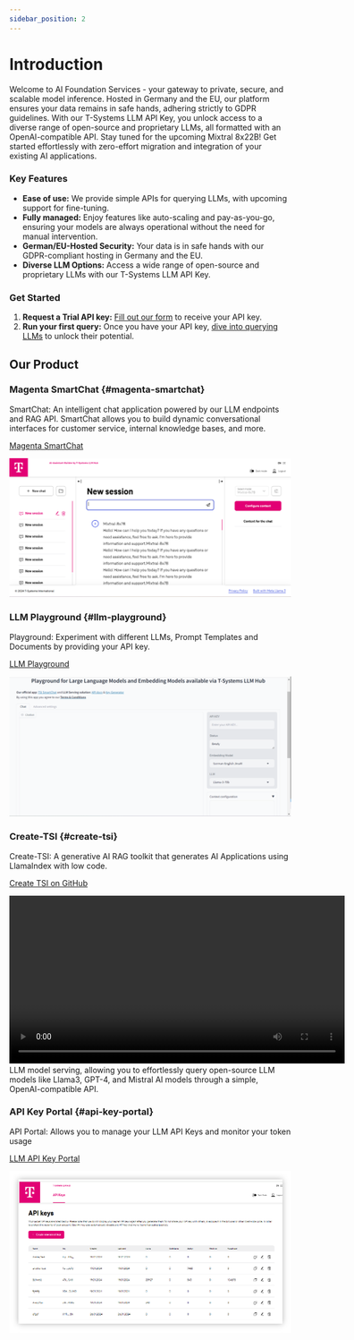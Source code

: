 ```yaml
---
sidebar_position: 2
---
```

 # Introduction

Welcome to AI Foundation Services - your gateway to private, secure, and scalable model inference. Hosted in Germany and the EU, our platform ensures your data remains in safe hands, adhering strictly to GDPR guidelines. With our T-Systems LLM API Key, you unlock access to a diverse range of open-source and proprietary LLMs, all formatted with an OpenAI-compatible API. Stay tuned for the upcoming Mixtral 8x22B! Get started effortlessly with zero-effort migration and integration of your existing AI applications.
 
### Key Features
 
- **Ease of use:** We provide simple APIs for querying LLMs, with upcoming support for fine-tuning.
- **Fully managed:** Enjoy features like auto-scaling and pay-as-you-go, ensuring your models are always operational without the need for manual intervention.
- **German/EU-Hosted Security:** Your data is in safe hands with our GDPR-compliant hosting in Germany and the EU.
- **Diverse LLM Options:** Access a wide range of open-source and proprietary LLMs with our T-Systems LLM API Key.
 
### Get Started
 
1. **Request a Trial API key:** [Fill out our form](https://docs.google.com/forms/d/e/1FAIpQLSdBDhCijYUIUeyJVTLzCy0rm55XgD2nG5supwtGRHXVfaX-fw/viewform) to receive your API key.
2. **Run your first query:** Once you have your API key, [dive into querying LLMs](./03_Quickstart.md) to unlock their potential.

## Our Product
### Magenta SmartChat {#magenta-smartchat}

SmartChat: An intelligent chat application powered by our LLM endpoints and RAG API. SmartChat allows you to build dynamic conversational interfaces for customer service, internal knowledge bases, and more.

[Magenta SmartChat](https://smartchat.llmhub.t-systems.net/)

![smart chat](smart-chat.png)

### LLM Playground {#llm-playground}

Playground: Experiment with different LLMs, Prompt Templates and Documents by providing your API key. 

[LLM Playground](https://playground.llmhub.t-systems.net/)

![llm-playground](playground.png)

### Create-TSI {#create-tsi}

Create-TSI: A generative AI RAG toolkit that generates AI Applications using LlamaIndex with low code.

[Create TSI on GitHub](https://github.com/telekom/create-tsi)

<video width="600" controls>
  <source src="/img/create-tsi.mp4" type="video/mp4"> </source>
</video>
LLM model serving, allowing you to effortlessly query open-source LLM models like Llama3, GPT-4, and Mistral AI models through a simple, OpenAI-compatible API.

### API Key Portal {#api-key-portal}

API Portal: Allows you to manage your LLM API Keys and monitor your token usage

[LLM API Key Portal](https://auth.llmhub.t-systems.net/)

![api-portal](api-portal.png)
